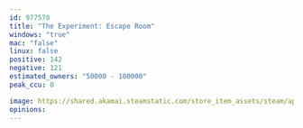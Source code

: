 ```yaml
---
id: 977570
title: "The Experiment: Escape Room"
windows: "true"
mac: "false"
linux: false
positive: 142
negative: 121
estimated_owners: "50000 - 100000"
peak_ccu: 0

image: https://shared.akamai.steamstatic.com/store_item_assets/steam/apps/977570/header.jpg?t=1723187278
opinions:
---
```

